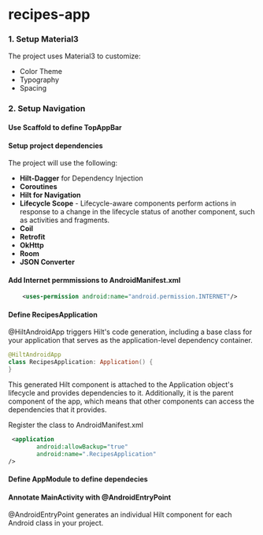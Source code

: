 # recipes-app

### 1. Setup Material3

The project uses Material3 to customize:

- Color Theme
- Typography
- Spacing 

### 2. Setup Navigation

#### Use Scaffold to define TopAppBar

#### Setup project dependencies

The project will use the following:

- __Hilt-Dagger__ for Dependency Injection
- __Coroutines__
- __Hilt for Navigation__
- __Lifecycle Scope__ - Lifecycle-aware components perform actions in response to a change in the lifecycle status of another component, such as activities and fragments.
- __Coil__
- __Retrofit__
- __OkHttp__
- __Room__
- __JSON Converter__

#### Add Internet permmissions to AndroidManifest.xml

````xml
    <uses-permission android:name="android.permission.INTERNET"/>
````

#### Define RecipesApplication

@HiltAndroidApp triggers Hilt's code generation, including a base class for your application 
that serves as the application-level dependency container.

````kotlin
@HiltAndroidApp
class RecipesApplication: Application() {
}
````
This generated Hilt component is attached to the Application object's lifecycle and 
provides dependencies to it. Additionally, it is the parent component of the app, which means that 
other components can access the dependencies that it provides.

Register the class to AndroidManifest.xml

````xml
 <application
        android:allowBackup="true"
        android:name=".RecipesApplication"
/>
````

#### Define AppModule to define dependecies

#### Annotate MainActivity with @AndroidEntryPoint

@AndroidEntryPoint generates an individual Hilt component for each Android class in your project.